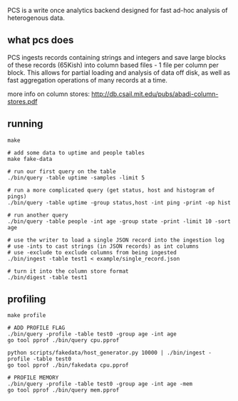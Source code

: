 PCS is a write once analytics backend designed for fast ad-hoc analysis of
heterogenous data.

what pcs does
-------------

PCS ingests records containing strings and integers and save large blocks of
these records (65Kish) into column based files - 1 file per column per block.
This allows for partial loading and analysis of data off disk, as well as fast
aggregation operations of many records at a time.

more info on column stores: http://db.csail.mit.edu/pubs/abadi-column-stores.pdf

running
-------

    make

    # add some data to uptime and people tables
    make fake-data

    # run our first query on the table
    ./bin/query -table uptime -samples -limit 5

    # run a more complicated query (get status, host and histogram of pings)
    ./bin/query -table uptime -group status,host -int ping -print -op hist

    # run another query
    ./bin/query -table people -int age -group state -print -limit 10 -sort age

    # use the writer to load a single JSON record into the ingestion log
    # use -ints to cast strings (in JSON records) as int columns
    # use -exclude to exclude columns from being ingested
    ./bin/ingest -table test1 < example/single_record.json

    # turn it into the column store format
    ./bin/digest -table test1


profiling
---------

    make profile

    # ADD PROFILE FLAG
    ./bin/query -profile -table test0 -group age -int age
    go tool pprof ./bin/query cpu.pprof

    python scripts/fakedata/host_generator.py 10000 | ./bin/ingest -profile -table test0
    go tool pprof ./bin/fakedata cpu.pprof

    # PROFILE MEMORY
    ./bin/query -profile -table test0 -group age -int age -mem
    go tool pprof ./bin/query mem.pprof

